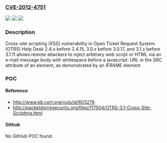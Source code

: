 ### [CVE-2012-4751](https://cve.mitre.org/cgi-bin/cvename.cgi?name=CVE-2012-4751)
![](https://img.shields.io/static/v1?label=Product&message=n%2Fa&color=blue)
![](https://img.shields.io/static/v1?label=Version&message=n%2Fa&color=blue)
![](https://img.shields.io/static/v1?label=Vulnerability&message=n%2Fa&color=brighgreen)

### Description

Cross-site scripting (XSS) vulnerability in Open Ticket Request System (OTRS) Help Desk 2.4.x before 2.4.15, 3.0.x before 3.0.17, and 3.1.x before 3.1.11 allows remote attackers to inject arbitrary web script or HTML via an e-mail message body with whitespace before a javascript: URL in the SRC attribute of an element, as demonstrated by an IFRAME element.

### POC

#### Reference
- http://www.kb.cert.org/vuls/id/603276
- http://packetstormsecurity.org/files/117504/OTRS-3.1-Cross-Site-Scripting.html

#### Github
No GitHub POC found.

